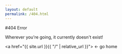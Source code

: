 ```yaml
---
layout: default
permalink: /404.html
---
```


#404 Error

Wherever you're going, it currently doesn't exist!


<a href="{{ site.url }}{{ "/" | relative_url }}">
← go home</a>